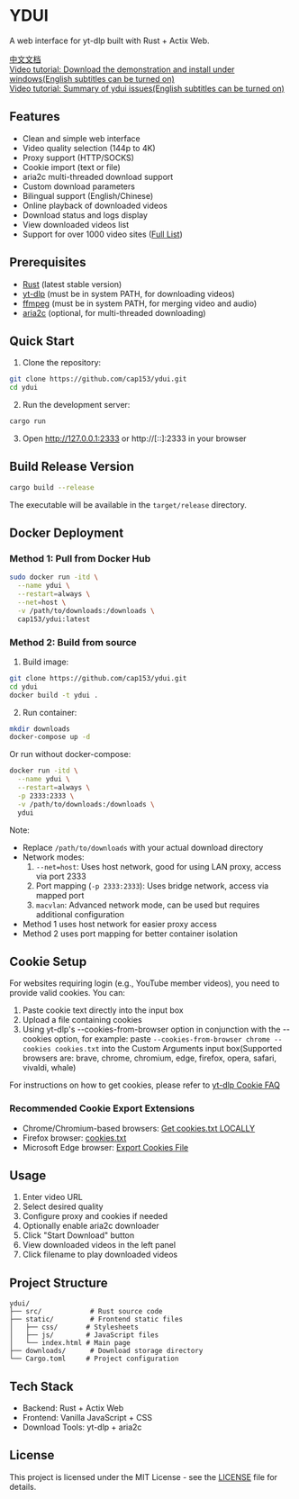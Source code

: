 # YDUI

A web interface for yt-dlp built with Rust + Actix Web.

[中文文档](README_zh.md)  
[Video tutorial: Download the demonstration and install under windows(English subtitles can be turned on)](https://www.youtube.com/watch?v=hLKCX9bgsqA&t=72s)  
[Video tutorial: Summary of ydui issues(English subtitles can be turned on)](https://www.youtube.com/watch?v=IG6wUZaYCes)


## Features

- Clean and simple web interface
- Video quality selection (144p to 4K)
- Proxy support (HTTP/SOCKS)
- Cookie import (text or file)
- aria2c multi-threaded download support
- Custom download parameters
- Bilingual support (English/Chinese)
- Online playback of downloaded videos
- Download status and logs display
- View downloaded videos list
- Support for over 1000 video sites ([Full List](https://github.com/yt-dlp/yt-dlp/blob/master/supportedsites.md))

## Prerequisites

- [Rust](https://www.rust-lang.org/tools/install) (latest stable version)
- [yt-dlp](https://github.com/yt-dlp/yt-dlp) (must be in system PATH, for downloading videos)
- [ffmpeg](https://www.ffmpeg.org/download.html) (must be in system PATH, for merging video and audio)
- [aria2c](https://github.com/aria2/aria2) (optional, for multi-threaded downloading)

## Quick Start

1. Clone the repository:

```bash
git clone https://github.com/cap153/ydui.git
cd ydui
```

2. Run the development server:

```bash
cargo run
```

3. Open http://127.0.0.1:2333 or http://[::]:2333 in your browser

## Build Release Version

```bash
cargo build --release
```

The executable will be available in the `target/release` directory.

## Docker Deployment

### Method 1: Pull from Docker Hub
```bash
sudo docker run -itd \
  --name ydui \
  --restart=always \
  --net=host \
  -v /path/to/downloads:/downloads \
  cap153/ydui:latest
```

### Method 2: Build from source
1. Build image:
```bash
git clone https://github.com/cap153/ydui.git
cd ydui
docker build -t ydui .
```

2. Run container:
```bash
mkdir downloads
docker-compose up -d
```

Or run without docker-compose:
```bash
docker run -itd \
  --name ydui \
  --restart=always \
  -p 2333:2333 \
  -v /path/to/downloads:/downloads \
  ydui
```

Note:
- Replace `/path/to/downloads` with your actual download directory
- Network modes:
  1. `--net=host`: Uses host network, good for using LAN proxy, access via port 2333
  2. Port mapping (`-p 2333:2333`): Uses bridge network, access via mapped port
  3. `macvlan`: Advanced network mode, can be used but requires additional configuration
- Method 1 uses host network for easier proxy access
- Method 2 uses port mapping for better container isolation

## Cookie Setup

For websites requiring login (e.g., YouTube member videos), you need to provide valid cookies. You can:

1. Paste cookie text directly into the input box
2. Upload a file containing cookies
3. Using yt-dlp's --cookies-from-browser option in conjunction with the --cookies option, for example: paste `--cookies-from-browser chrome --cookies cookies.txt` into the Custom Arguments input box(Supported browsers are: brave, chrome, chromium, edge, firefox, opera, safari, vivaldi, whale)

For instructions on how to get cookies, please refer to [yt-dlp Cookie FAQ](https://github.com/yt-dlp/yt-dlp/wiki/FAQ#how-do-i-pass-cookies-to-yt-dlp)

### Recommended Cookie Export Extensions

- Chrome/Chromium-based browsers: [Get cookies.txt LOCALLY](https://chrome.google.com/webstore/detail/get-cookiestxt-locally/cclelndahbckbenkjhflpdbgdldlbecc)
- Firefox browser: [cookies.txt](https://addons.mozilla.org/zh-CN/firefox/addon/cookies-txt/)
- Microsoft Edge browser: [Export Cookies File](https://microsoftedge.microsoft.com/addons/detail/export-cookies-file/hbglikhfdcfhdfikmocdflffaecbnedo)

## Usage

1. Enter video URL
2. Select desired quality
3. Configure proxy and cookies if needed
4. Optionally enable aria2c downloader
5. Click "Start Download" button
6. View downloaded videos in the left panel
7. Click filename to play downloaded videos

## Project Structure

```
ydui/
├── src/            # Rust source code
├── static/         # Frontend static files
│   ├── css/       # Stylesheets
│   ├── js/        # JavaScript files
│   └── index.html # Main page
├── downloads/      # Download storage directory
└── Cargo.toml     # Project configuration
```

## Tech Stack

- Backend: Rust + Actix Web
- Frontend: Vanilla JavaScript + CSS
- Download Tools: yt-dlp + aria2c

## License

This project is licensed under the MIT License - see the [LICENSE](LICENSE) file for details.

